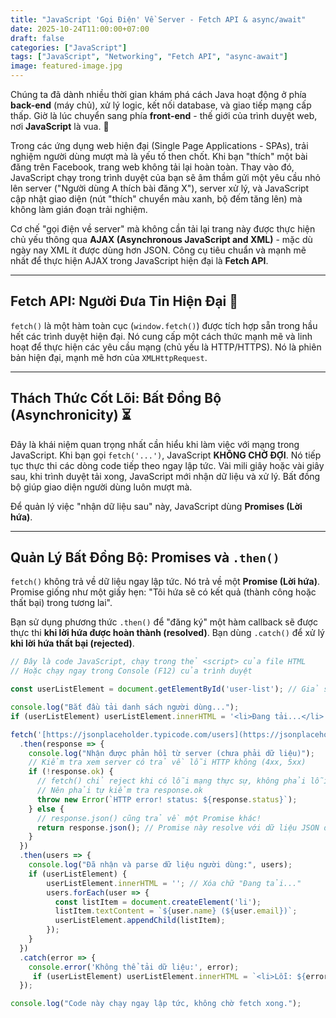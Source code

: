 ```yaml
---
title: "JavaScript 'Gọi Điện' Về Server - Fetch API & async/await"
date: 2025-10-24T11:00:00+07:00
draft: false
categories: ["JavaScript"]
tags: ["JavaScript", "Networking", "Fetch API", "async-await"]
image: featured-image.jpg
---
```


Chúng ta đã dành nhiều thời gian khám phá cách Java hoạt động ở phía **back-end** (máy chủ), xử lý logic, kết nối database, và giao tiếp mạng cấp thấp. Giờ là lúc chuyển sang phía **front-end** - thế giới của trình duyệt web, nơi **JavaScript** là vua. 👑

Trong các ứng dụng web hiện đại (Single Page Applications - SPAs), trải nghiệm người dùng mượt mà là yếu tố then chốt. Khi bạn "thích" một bài đăng trên Facebook, trang web không tải lại hoàn toàn. Thay vào đó, JavaScript chạy trong trình duyệt của bạn sẽ âm thầm gửi một yêu cầu nhỏ lên server ("Người dùng A thích bài đăng X"), server xử lý, và JavaScript cập nhật giao diện (nút "thích" chuyển màu xanh, bộ đếm tăng lên) mà không làm gián đoạn trải nghiệm.

Cơ chế "gọi điện về server" mà không cần tải lại trang này được thực hiện chủ yếu thông qua **AJAX (Asynchronous JavaScript and XML)** - mặc dù ngày nay XML ít được dùng hơn JSON. Công cụ tiêu chuẩn và mạnh mẽ nhất để thực hiện AJAX trong JavaScript hiện đại là **Fetch API**.

---

## Fetch API: Người Đưa Tin Hiện Đại 🚀

`fetch()` là một hàm toàn cục (`window.fetch()`) được tích hợp sẵn trong hầu hết các trình duyệt hiện đại. Nó cung cấp một cách thức mạnh mẽ và linh hoạt để thực hiện các yêu cầu mạng (chủ yếu là HTTP/HTTPS). Nó là phiên bản hiện đại, mạnh mẽ hơn của `XMLHttpRequest`.

---

## Thách Thức Cốt Lõi: Bất Đồng Bộ (Asynchronicity) ⏳

Đây là khái niệm quan trọng nhất cần hiểu khi làm việc với mạng trong JavaScript. Khi bạn gọi `fetch('...')`, JavaScript **KHÔNG CHỜ ĐỢI**. Nó tiếp tục thực thi các dòng code tiếp theo ngay lập tức. Vài mili giây hoặc vài giây sau, khi trình duyệt tải xong, JavaScript mới nhận dữ liệu và xử lý. Bất đồng bộ giúp giao diện người dùng luôn mượt mà.

Để quản lý việc "nhận dữ liệu sau" này, JavaScript dùng **Promises (Lời hứa)**.

---

## Quản Lý Bất Đồng Bộ: Promises và `.then()`

`fetch()` không trả về dữ liệu ngay lập tức. Nó trả về một **Promise (Lời hứa)**. Promise giống như một giấy hẹn: "Tôi hứa sẽ có kết quả (thành công hoặc thất bại) trong tương lai".

Bạn sử dụng phương thức `.then()` để "đăng ký" một hàm callback sẽ được thực thi **khi lời hứa được hoàn thành (resolved)**. Bạn dùng `.catch()` để xử lý **khi lời hứa thất bại (rejected)**.

```javascript
// Đây là code JavaScript, chạy trong thẻ <script> của file HTML
// Hoặc chạy ngay trong Console (F12) của trình duyệt

const userListElement = document.getElementById('user-list'); // Giả sử có <ul id="user-list">

console.log("Bắt đầu tải danh sách người dùng...");
if (userListElement) userListElement.innerHTML = '<li>Đang tải...</li>'; // Thông báo đang tải

fetch('[https://jsonplaceholder.typicode.com/users](https://jsonplaceholder.typicode.com/users)')
  .then(response => {
    console.log("Nhận được phản hồi từ server (chưa phải dữ liệu)");
    // Kiểm tra xem server có trả về lỗi HTTP không (4xx, 5xx)
    if (!response.ok) { 
      // fetch() chỉ reject khi có lỗi mạng thực sự, không phải lỗi HTTP
      // Nên phải tự kiểm tra response.ok
      throw new Error(`HTTP error! status: ${response.status}`);
    } else {
      // response.json() cũng trả về một Promise khác!
      return response.json(); // Promise này resolve với dữ liệu JSON đã parse
    }
  })
  .then(users => {
    console.log("Đã nhận và parse dữ liệu người dùng:", users);
    if (userListElement) {
        userListElement.innerHTML = ''; // Xóa chữ "Đang tải..."
        users.forEach(user => {
          const listItem = document.createElement('li');
          listItem.textContent = `${user.name} (${user.email})`;
          userListElement.appendChild(listItem);
        });
    }
  })
  .catch(error => {
    console.error('Không thể tải dữ liệu:', error);
     if (userListElement) userListElement.innerHTML = `<li>Lỗi: ${error.message}</li>`;
  });

console.log("Code này chạy ngay lập tức, không chờ fetch xong.");